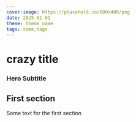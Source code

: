 ```yaml
---
cover-image: https://placehold.co/600x400/png
date: 2025-01-01
theme: theme_name
tags: some,tags
---
```


# crazy title <!--{ as="img" mode="hero" src="https://placehold.co/600x400/png" }-->
### Hero Subtitle <!--{ style="font-size:1.5rem;opacity:0.7;margin-top:1rem;" }-->

## First section

Some text for the first section